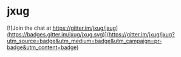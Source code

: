 # jxug

[![Join the chat at https://gitter.im/jxug/jxug](https://badges.gitter.im/jxug/jxug.svg)](https://gitter.im/jxug/jxug?utm_source=badge&utm_medium=badge&utm_campaign=pr-badge&utm_content=badge)